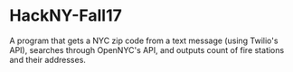 # HackNY-Fall17
A program that gets a NYC zip code from a text message (using Twilio's API), searches through OpenNYC's API, and outputs count of fire stations and their addresses.

